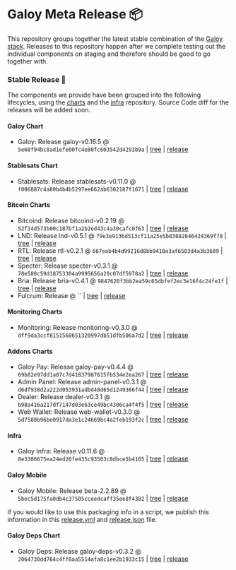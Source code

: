 # Galoy Meta Release 📦

This repository groups together the latest stable combination of the [Galoy stack](https://github.com/GaloyMoney/awesome-galoy#tech-components).
Releases to this repository happen after we complete testing out the individual components on staging and therefore should be good to go together with.

### Stable Release 🎉

The components we provide have been grouped into the following lifecycles, using the [charts](https://github.com/GaloyMoney/charts) and the [infra](https://github.com/GaloyMoney/galoy-infra) repository.
Source Code diff for the releases will be added soon.

#### Galoy Chart
- Galoy: Release galoy-v0.16.5 @ `5e68f94bc8ad1efe00fc4e80fc603542d4293b9a` | [tree](https://github.com/GaloyMoney/charts/tree/5e68f94bc8ad1efe00fc4e80fc603542d4293b9a/charts/galoy) | [release](https://github.com/GaloyMoney/charts/releases/tag/galoy-v0.16.5)

#### Stablesats Chart
- Stablesats: Release stablesats-v0.11.0 @ `f006887c4a80b4b4b5297ee662ab6302187f1671` | [tree](https://github.com/GaloyMoney/charts/tree/f006887c4a80b4b4b5297ee662ab6302187f1671/charts/stablesats) | [release](https://github.com/GaloyMoney/charts/releases/tag/stablesats-v0.11.0)

#### Bitcoin Charts
- Bitcoind: Release bitcoind-v0.2.19 @ `52f34d573b00c187bf1a2b2ed43c4a30cafc0f63` | [tree](https://github.com/GaloyMoney/charts/tree/52f34d573b00c187bf1a2b2ed43c4a30cafc0f63/charts/bitcoind) | [release](https://github.com/GaloyMoney/charts/releases/tag/bitcoind-v0.2.19)
- LND: Release lnd-v0.5.1 @ `79e3e9136d513cf11a25e5b83882846424369f78` | [tree](https://github.com/GaloyMoney/charts/tree/79e3e9136d513cf11a25e5b83882846424369f78/charts/lnd) | [release](https://github.com/GaloyMoney/charts/releases/tag/lnd-v0.5.1)
- RTL: Release rtl-v0.2.1 @ `667eab4b4d99216d8bb9410a3af6503d4a3b3689` | [tree](https://github.com/GaloyMoney/charts/tree/667eab4b4d99216d8bb9410a3af6503d4a3b3689/charts/rtl) | [release](https://github.com/GaloyMoney/charts/releases/tag/rtl-v0.2.1)
- Specter: Release specter-v0.3.1 @ `78e580c59d18753304a9995656a20c07df5978a2` | [tree](https://github.com/GaloyMoney/charts/tree/78e580c59d18753304a9995656a20c07df5978a2/charts/specter) | [release](https://github.com/GaloyMoney/charts/releases/tag/specter-v0.3.1)
- Bria: Release bria-v0.4.1 @ `9847620f3bb2ea59c65dbfef2ec3e16f4c24fe1f` | [tree](https://github.com/GaloyMoney/charts/tree/9847620f3bb2ea59c65dbfef2ec3e16f4c24fe1f/charts/bria) | [release](https://github.com/GaloyMoney/charts/releases/tag/bria-v0.4.1)
- Fulcrum: Release  @ `` | [tree](https://github.com/GaloyMoney/charts/tree//charts/fulcrum) | [release](https://github.com/GaloyMoney/charts/releases/tag/)

#### Monitoring Charts
- Monitoring: Release monitoring-v0.3.0 @ `dff9da3ccf8151568651320997db51dfb506a7d2` | [tree](https://github.com/GaloyMoney/charts/tree/dff9da3ccf8151568651320997db51dfb506a7d2/charts/monitoring) | [release](https://github.com/GaloyMoney/charts/releases/tag/monitoring-v0.3.0)

#### Addons Charts
- Galoy Pay: Release galoy-pay-v0.4.4 @ `69b82e97dd1a07c7d41837987615fb534e2ea267` | [tree](https://github.com/GaloyMoney/charts/tree/69b82e97dd1a07c7d41837987615fb534e2ea267/charts/galoy-pay) | [release](https://github.com/GaloyMoney/charts/releases/tag/galoy-pay-v0.4.4)
- Admin Panel: Release admin-panel-v0.3.1 @ `d6df938d2a222d053931adbd48d65d1249366f44` | [tree](https://github.com/GaloyMoney/charts/tree/d6df938d2a222d053931adbd48d65d1249366f44/charts/admin-panel) | [release](https://github.com/GaloyMoney/charts/releases/tag/admin-panel-v0.3.1)
- Dealer: Release dealer-v0.3.1 @ `b98a416a217df7147d03e63ce49bc4306ca4f4f5` | [tree](https://github.com/GaloyMoney/charts/tree/b98a416a217df7147d03e63ce49bc4306ca4f4f5/charts/dealer) | [release](https://github.com/GaloyMoney/charts/releases/tag/dealer-v0.3.1)
- Web Wallet: Release web-wallet-v0.3.0 @ `5d7580b96be0917da3e1c24669bc4a2feb193f2c` | [tree](https://github.com/GaloyMoney/charts/tree/5d7580b96be0917da3e1c24669bc4a2feb193f2c/charts/web-wallet) | [release](https://github.com/GaloyMoney/charts/releases/tag/web-wallet-v0.3.0)

#### Infra

- Galoy Infra: Release v0.11.6 @ `8e3386675ea24ed20fe435c93503c8dbce5b4165` | [tree](https://github.com/GaloyMoney/galoy-infra/tree/8e3386675ea24ed20fe435c93503c8dbce5b4165) | [release](https://github.com/GaloyMoney/galoy-infra/releases/tag/v0.11.6)

#### Galoy Mobile

- Galoy Mobile: Release beta-2.2.89 @ `5bec5d175fa0db4c37505cceedcaff35ee8f4382` | [tree](https://github.com/GaloyMoney/galoy-mobile/tree/5bec5d175fa0db4c37505cceedcaff35ee8f4382) | [release](https://github.com/GaloyMoney/galoy-mobile/releases/tag/beta-2.2.89)

If you would like to use this packaging info in a script, we publish this information in this [release.yml](./release.yml) and [release.json](./release.json) file.

#### Galoy Deps Chart
- Galoy Deps: Release galoy-deps-v0.3.2 @ `2064730dd764c4ff8aa5514afa8c1ee2b1933c15` | [tree](https://github.com/GaloyMoney/charts/tree/2064730dd764c4ff8aa5514afa8c1ee2b1933c15/charts/galoy-deps) | [release](https://github.com/GaloyMoney/charts/releases/tag/galoy-deps-v0.3.2)
